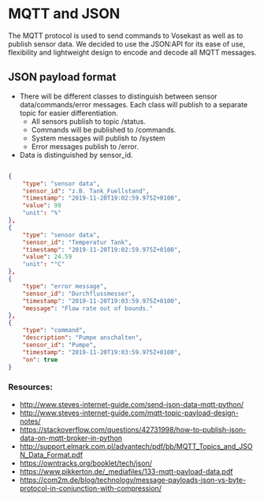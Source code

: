 # MQTT and JSON

The MQTT protocol is used to send commands to Vosekast as well as to publish sensor data.
We decided to use the JSON:API for its ease of use, flexibility and lightweight design to encode and decode all MQTT messages.

## JSON payload format

* There will be different classes to distinguish between sensor data/commands/error messages. Each class will publish to a separate topic for easier differentiation.
	* All sensors publish to topic /status. 
	* Commands will be published to /commands.
	* System messages will publish to /system
	* Error messages publish to /error.
* Data is distinguished by sensor_id.

```json

{
	"type": "sensor data",
	"sensor_id": "z.B. Tank_Fuellstand",
	"timestamp": "2019-11-20T19:02:59.975Z+0100", 
	"value": 99
	"unit": "%"
},
{
	"type": "sensor data",
	"sensor_id": "Temperatur Tank",
	"timestamp": "2019-11-20T19:02:59.975Z+0100", 
	"value": 24.59
	"unit": "°C"
},
{
	"type": "error message",
	"sensor_id": "Durchflussmesser",
	"timestamp": "2019-11-20T19:03:59.975Z+0100",
	"message": "Flow rate out of bounds."
},
{
	"type": "command",
	"description": "Pumpe anschalten",
	"sensor_id": "Pumpe",
	"timestamp": "2019-11-20T19:03:59.975Z+0100",
	"on": true
} 
```

### Resources:

* http://www.steves-internet-guide.com/send-json-data-mqtt-python/
* http://www.steves-internet-guide.com/mqtt-topic-payload-design-notes/
* https://stackoverflow.com/questions/42731998/how-to-publish-json-data-on-mqtt-broker-in-python
* http://support.elmark.com.pl/advantech/pdf/bb/MQTT_Topics_and_JSON_Data_Format.pdf
* https://owntracks.org/booklet/tech/json/
* https://www.pikkerton.de/_mediafiles/133-mqtt-payload-data.pdf
* https://com2m.de/blog/technology/message-payloads-json-vs-byte-protocol-in-conjunction-with-compression/
